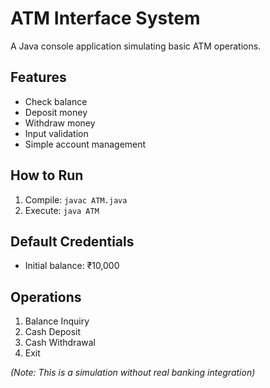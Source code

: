 # ATM Interface System

A Java console application simulating basic ATM operations.

## Features
- Check balance
- Deposit money
- Withdraw money
- Input validation
- Simple account management

## How to Run
1. Compile: `javac ATM.java`
2. Execute: `java ATM`

## Default Credentials
- Initial balance: ₹10,000

## Operations
1. Balance Inquiry
2. Cash Deposit
3. Cash Withdrawal
4. Exit

*(Note: This is a simulation without real banking integration)*
